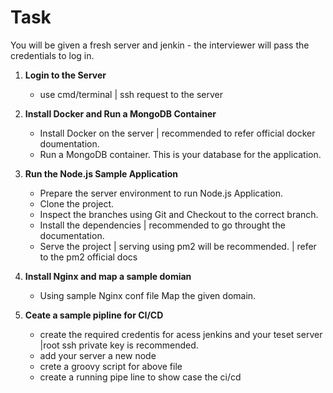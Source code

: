# Task

You will be given a fresh server and jenkin - the interviewer will pass the credentials to log in.

1. **Login to the Server**
   - use cmd/terminal | ssh request to the server 

2. **Install Docker and Run a MongoDB Container**
   - Install Docker on the server | recommended to refer official docker doumentation.
   - Run a MongoDB container. This is your database for the application.

3. **Run the Node.js Sample Application**
   - Prepare the server environment to run Node.js Application.
   - Clone the project.
   - Inspect the branches using Git and Checkout to the correct branch.
   - Install the dependencies | recommended to go throught the documentation.
   - Serve the project | serving using pm2 will be recommended. | refer to the pm2 official docs

4. **Install Nginx and map a sample domian**
   - Using sample Nginx conf file Map the given domain.

5. **Ceate a sample pipline for CI/CD**
   - create the required credentis for acess jenkins and your teset server |root ssh private key is recommended.
   - add your server a new node
   - crete a  groovy script for above file
   - create a running pipe line to show case the ci/cd
